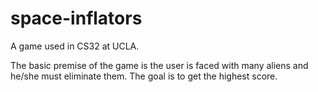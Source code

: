 # space-inflators
A game used in CS32 at UCLA.

The basic premise of the game is the user is faced with many aliens and he/she must eliminate them.
The goal is to get the highest score.
